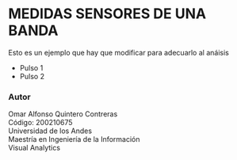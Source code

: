 # MEDIDAS SENSORES DE UNA BANDA
Esto es un ejemplo que hay que modificar para adecuarlo al anáisis




- Pulso 1
- Pulso 2


### Autor

Omar Alfonso Quintero Contreras<br>
Código: 200210675<br>
Universidad de los Andes<br>
Maestría en Ingeniería de la Información<br>
Visual Analytics
